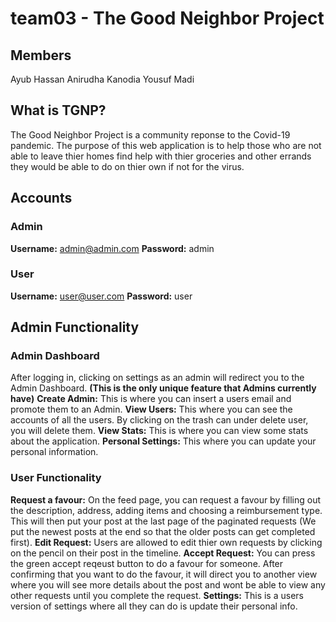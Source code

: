 # team03 - The Good Neighbor Project #

## Members ##
Ayub Hassan
Anirudha Kanodia
Yousuf Madi

## What is TGNP? ##
  The Good Neighbor Project is a community reponse to the Covid-19 pandemic. The purpose of this web application is to help those who are not able to leave thier homes find help with thier groceries and other errands they would be able to do on thier own if not for the virus.

## Accounts ##
  
  ### Admin ###
  __Username:__ admin@admin.com 
  __Password:__ admin
  ### User ###
  __Username:__ user@user.com
  __Password:__ user


## Admin Functionality ##
  ### Admin Dashboard ###
  After logging in, clicking on settings as an admin will redirect you to the Admin Dashboard. __(This is the only unique feature that Admins currently have)__
    __Create Admin:__ This is where you can insert a users email and promote them to an Admin.
    __View Users:__ This where you can see the accounts of all the users. By clicking on the trash can under delete user, you will delete them.
    __View Stats:__ This is where you can view some stats about the application.
    __Personal Settings:__ This where you can update your personal information.
    
  ### User Functionality ###
   __Request a favour:__ On the feed page, you can request a favour by filling out the description, address, adding items and choosing a reimbursement type. This                            will then put your post at the last page of the paginated requests (We put the newest posts at the end so that the older posts can get                              completed first).
   __Edit Request:__ Users are allowed to edit thier own requests by clicking on the pencil on their post in the timeline.
   __Accept Request:__ You can press the green accept reqeust button to do a favour for someone. After confirming that you want to do the favour, it will direct you                        to another view where you will see more details about the post and wont be able to view any other requests until you complete the request.
   __Settings:__ This is a users version of settings where all they can do is update their personal info.
 
